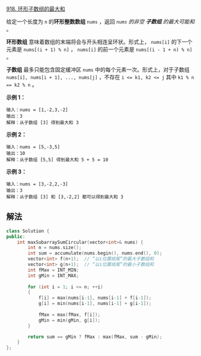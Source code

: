 [918. 环形子数组的最大和](https://leetcode.cn/problems/maximum-sum-circular-subarray/)

给定一个长度为 `n` 的**环形整数数组** `nums` ，返回 *`nums` 的非空 **子数组** 的最大可能和* 。

**环形数组** 意味着数组的末端将会与开头相连呈环状。形式上， `nums[i]` 的下一个元素是 `nums[(i + 1) % n]` ， `nums[i]` 的前一个元素是 `nums[(i - 1 + n) % n]` 。

**子数组** 最多只能包含固定缓冲区 `nums` 中的每个元素一次。形式上，对于子数组 `nums[i], nums[i + 1], ..., nums[j]` ，不存在 `i <= k1, k2 <= j` 其中 `k1 % n == k2 % n` 。

 

**示例 1：**

```
输入：nums = [1,-2,3,-2]
输出：3
解释：从子数组 [3] 得到最大和 3
```

**示例 2：**

```
输入：nums = [5,-3,5]
输出：10
解释：从子数组 [5,5] 得到最大和 5 + 5 = 10
```

**示例 3：**

```
输入：nums = [3,-2,2,-3]
输出：3
解释：从子数组 [3] 和 [3,-2,2] 都可以得到最大和 3
```



## 解法

```cc
class Solution {
public:
    int maxSubarraySumCircular(vector<int>& nums) {
        int n = nums.size();
        int sum = accumulate(nums.begin(), nums.end(), 0);
        vector<int> f(n+1);  // “以i位置结尾”的最大子数组和
        vector<int> g(n+1);  // “以i位置结尾”的最小子数组和
        int fMax = INT_MIN;
        int gMin = INT_MAX;
        
        for (int i = 1; i <= n; ++i)
        {
            f[i] = max(nums[i-1], nums[i-1] + f[i-1]);
            g[i] = min(nums[i-1], nums[i-1] + g[i-1]);
            
            fMax = max(fMax, f[i]);
            gMin = min(gMin, g[i]);
        }

        return sum == gMin ? fMax : max(fMax, sum - gMin);
    }
};
```

